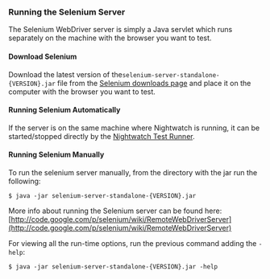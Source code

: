 ### Running the Selenium Server

The Selenium WebDriver server is simply a Java servlet which runs separately on the machine with the browser you want to test.

#### Download Selenium

Download the latest version of the`selenium-server-standalone-{VERSION}.jar` file from the [Selenium downloads page](http://selenium-release.storage.googleapis.com/index.html) and place it on the computer with the browser you want to test.

#### Running Selenium Automatically

If the server is on the same machine where Nightwatch is running, it can be started/stopped directly by the [Nightwatch Test Runner](#test-runner).

#### Running Selenium Manually

To run the selenium server manually, from the directory with the jar run the following:

<pre><code class="language-bash">$ java -jar selenium-server-standalone-{VERSION}.jar</code></pre>

More info about running the Selenium server can be found here:  
[http://code.google.com/p/selenium/wiki/RemoteWebDriverServer](http://code.google.com/p/selenium/wiki/RemoteWebDriverServer)

For viewing all the run-time options, run the previous command adding the `-help`:

<pre><code class="language-bash">$ java -jar selenium-server-standalone-{VERSION}.jar -help</code></pre>